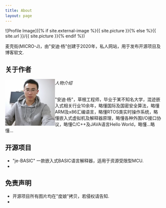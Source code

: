 ```yaml
---
title: About
layout: page
---
```

![Profile Image]({% if site.external-image %}{{ site.picture }}{% else %}{{ site.url }}/{{ site.picture }}{% endif %})

<p>麦壳街(MICRO-J)，由"安迪·杨"创建于2020年，私人网站，用于发布开源项目及博客软文.</p>

<h2>关于作者</h2>

<img src="assets/images/andy.jpg" width="160" height="150" align="left" />

<h6>人物介绍</h6>


<div style="text-align: left;">
	<p>"安迪·杨"，草根工程师，毕业于某不知名大学，混迹嵌入式相关行业10余年，略懂国际及国密安全算法，略懂ARM及x86汇编语言，略懂RTOS类实时操作系统，略懂嵌入式虚拟机及解释器原理，略懂各种外围I/O接口协议，略懂C/C++及JAVA语言Hello World，略懂...略懂...
    </p>
</div>

<h2>开源项目</h2>

<ul class="skill-list">
	<li>"je-BASIC" 一款嵌入式BASIC语言解释器，适用于资源受限型MCU.</li>
    <li></li>
</ul>


<h2>免责声明</h2>

<ul>
	<li>开源项目所有图片均在"度娘"拷贝，若侵权请告知.</li>
    <li></li>
</ul>

